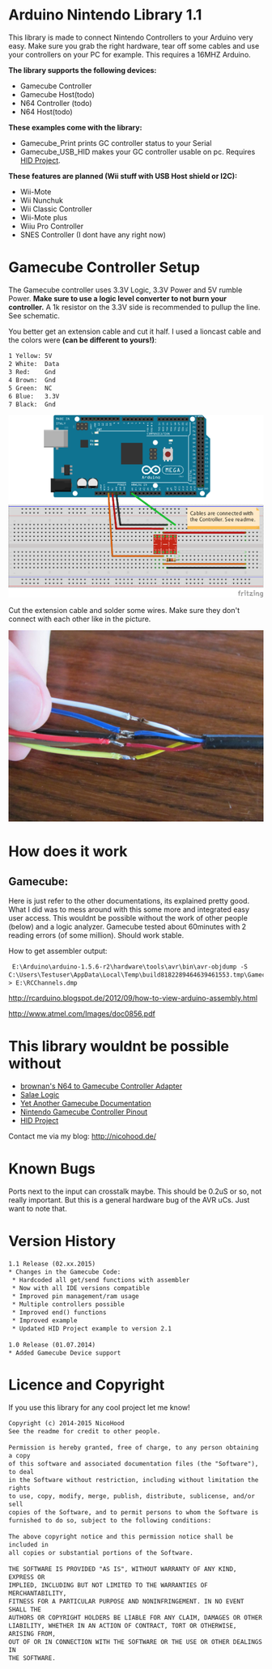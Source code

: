 Arduino Nintendo Library 1.1
============================

This library is made to connect Nintendo Controllers to your Arduino very easy.
Make sure you grab the right hardware, tear off some cables and use your controllers
on your PC for example. This requires a 16MHZ Arduino.

**The library supports the following devices:**
* Gamecube Controller
* Gamecube Host(todo)
* N64 Controller (todo)
* N64 Host(todo)

**These examples come with the library:**
* Gamecube_Print prints GC controller status to your Serial
* Gamecube_USB_HID makes your GC controller usable on pc. Requires [HID Project](https://github.com/NicoHood/HID).

**These features are planned (Wii stuff with USB Host shield or I2C):**
* Wii-Mote
* Wii Nunchuk
* Wii Classic Controller
* Wii-Mote plus
* Wiiu Pro Controller
* SNES Controller (I dont have any right now)

Gamecube Controller Setup
=========================

The Gamecube controller uses 3.3V Logic, 3.3V Power and 5V rumble Power.
**Make sure to use a logic level converter to not burn your controller.**
A 1k resistor on the 3.3V side is recommended to pullup the line. See schematic.

You better get an extension cable and cut it half. I used a lioncast cable and the colors were
**(can be different to yours!)**:
```
1 Yellow: 5V
2 White:  Data
3 Red:    Gnd
4 Brown:  Gnd
5 Green:  NC
6 Blue:   3.3V
7 Black:  Gnd
 ```
 
 ![Schematic](development/Gamecube/Gamecube_Connection.png)
 
 Cut the extension cable and solder some wires. Make sure they don't connect with each other like in the picture.
 
 ![cable](development/Gamecube/extensioncable.jpg)

How does it work
================
Gamecube:
---------
Here is just refer to the other documentations, its explained pretty good.
What I did was to mess around with this some more and integrated easy user access.
This wouldnt be possible without the work of other people (below) and a logic analyzer.
Gamecube tested about 60minutes with 2 reading errors (of some million). Should work stable.

How to get assembler output:
```
 E:\Arduino\arduino-1.5.6-r2\hardware\tools\avr\bin\avr-objdump -S C:\Users\Testuser\AppData\Local\Temp\build8182289464639461553.tmp\GamecubeController13.cpp.elf > E:\RCChannels.dmp
```
http://rcarduino.blogspot.de/2012/09/how-to-view-arduino-assembly.html

http://www.atmel.com/Images/doc0856.pdf

This library wouldnt be possible without
========================================
* [brownan's N64 to Gamecube Controller Adapter](https://github.com/brownan/Gamecube-N64-Controller)
* [Salae Logic](https://www.saleae.com/logic)
* [Yet Another Gamecube Documentation](http://hitmen.c02.at/files/yagcd/yagcd/chap9.html)
* [Nintendo Gamecube Controller Pinout](http://www.int03.co.uk/crema/hardware/gamecube/gc-control.htm)
* [HID Project](https://github.com/NicoHood/HID)

Contact me via my blog:
http://nicohood.de/

Known Bugs
==========

Ports next to the input can crosstalk maybe. This should be 0.2uS or so, not really important.
But this is a general hardware bug of the AVR uCs. Just want to note that.

Version History
===============
```
1.1 Release (02.xx.2015)
* Changes in the Gamecube Code:
 * Hardcoded all get/send functions with assembler
 * Now with all IDE versions compatible
 * Improved pin management/ram usage
 * Multiple controllers possible
 * Improved end() functions
 * Improved example
 * Updated HID Project example to version 2.1

1.0 Release (01.07.2014)
* Added Gamecube Device support
```

Licence and Copyright
=====================
If you use this library for any cool project let me know!

```
Copyright (c) 2014-2015 NicoHood
See the readme for credit to other people.

Permission is hereby granted, free of charge, to any person obtaining a copy
of this software and associated documentation files (the "Software"), to deal
in the Software without restriction, including without limitation the rights
to use, copy, modify, merge, publish, distribute, sublicense, and/or sell
copies of the Software, and to permit persons to whom the Software is
furnished to do so, subject to the following conditions:

The above copyright notice and this permission notice shall be included in
all copies or substantial portions of the Software.

THE SOFTWARE IS PROVIDED "AS IS", WITHOUT WARRANTY OF ANY KIND, EXPRESS OR
IMPLIED, INCLUDING BUT NOT LIMITED TO THE WARRANTIES OF MERCHANTABILITY,
FITNESS FOR A PARTICULAR PURPOSE AND NONINFRINGEMENT. IN NO EVENT SHALL THE
AUTHORS OR COPYRIGHT HOLDERS BE LIABLE FOR ANY CLAIM, DAMAGES OR OTHER
LIABILITY, WHETHER IN AN ACTION OF CONTRACT, TORT OR OTHERWISE, ARISING FROM,
OUT OF OR IN CONNECTION WITH THE SOFTWARE OR THE USE OR OTHER DEALINGS IN
THE SOFTWARE.
```